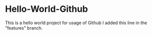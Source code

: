 # Hello-World-Github
This is a hello world project for usage of Github
I added this line in the "features" branch.